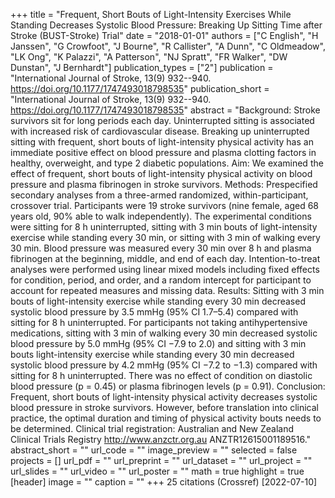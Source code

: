 +++
title = "Frequent, Short Bouts of Light-Intensity Exercises While Standing Decreases Systolic Blood Pressure: Breaking Up Sitting Time after Stroke (BUST-Stroke) Trial"
date = "2018-01-01"
authors = ["C English", "H Janssen", "G Crowfoot", "J Bourne", "R Callister", "A Dunn", "C Oldmeadow", "LK Ong", "K Palazzi", "A Patterson", "NJ Spratt", "FR Walker", "DW Dunstan", "J Bernhardt"]
publication_types = ["2"]
publication = "International Journal of Stroke, 13(9) 932--940. https://doi.org/10.1177/1747493018798535"
publication_short = "International Journal of Stroke, 13(9) 932--940. https://doi.org/10.1177/1747493018798535"
abstract = "Background: Stroke survivors sit for long periods each day. Uninterrupted sitting is associated with increased risk of cardiovascular disease. Breaking up uninterrupted sitting with frequent, short bouts of light-intensity physical activity has an immediate positive effect on blood pressure and plasma clotting factors in healthy, overweight, and type 2 diabetic populations. Aim: We examined the effect of frequent, short bouts of light-intensity physical activity on blood pressure and plasma fibrinogen in stroke survivors. Methods: Prespecified secondary analyses from a three-armed randomized, within-participant, crossover trial. Participants were 19 stroke survivors (nine female, aged 68 years old, 90% able to walk independently). The experimental conditions were sitting for 8 h uninterrupted, sitting with 3 min bouts of light-intensity exercise while standing every 30 min, or sitting with 3 min of walking every 30 min. Blood pressure was measured every 30 min over 8 h and plasma fibrinogen at the beginning, middle, and end of each day. Intention-to-treat analyses were performed using linear mixed models including fixed effects for condition, period, and order, and a random intercept for participant to account for repeated measures and missing data. Results: Sitting with 3 min bouts of light-intensity exercise while standing every 30 min decreased systolic blood pressure by 3.5 mmHg (95% CI 1.7–5.4) compared with sitting for 8 h uninterrupted. For participants not taking antihypertensive medications, sitting with 3 min of walking every 30 min decreased systolic blood pressure by 5.0 mmHg (95% CI −7.9 to 2.0) and sitting with 3 min bouts light-intensity exercise while standing every 30 min decreased systolic blood pressure by 4.2 mmHg (95% CI −7.2 to −1.3) compared with sitting for 8 h uninterrupted. There was no effect of condition on diastolic blood pressure (p = 0.45) or plasma fibrinogen levels (p = 0.91). Conclusion: Frequent, short bouts of light-intensity physical activity decreases systolic blood pressure in stroke survivors. However, before translation into clinical practice, the optimal duration and timing of physical activity bouts needs to be determined. Clinical trial registration: Australian and New Zealand Clinical Trials Registry http://www.anzctr.org.au ANZTR12615001189516."
abstract_short = ""
url_code = ""
image_preview = ""
selected = false
projects = []
url_pdf = ""
url_preprint = ""
url_dataset = ""
url_project = ""
url_slides = ""
url_video = ""
url_poster = ""
math = true
highlight = true
[header]
image = ""
caption = ""
+++
25 citations (Crossref) [2022-07-10]
